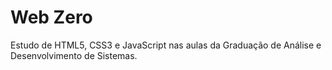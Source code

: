# Web Zero

Estudo de HTML5, CSS3 e JavaScript nas aulas da Graduação de Análise e Desenvolvimento de Sistemas.
